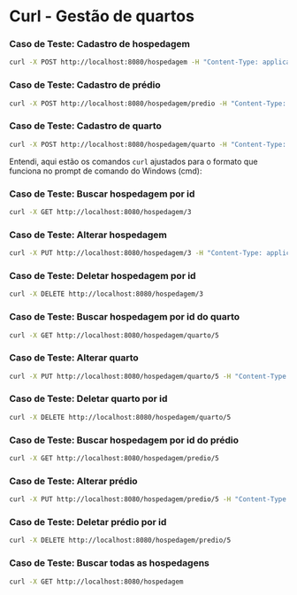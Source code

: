 # Curl - Gestão de quartos

### Caso de Teste: Cadastro de hospedagem

```bash
curl -X POST http://localhost:8080/hospedagem -H "Content-Type: application/json" -d "{\"nome\": \"Nova Hospedagem\", \"amenidades\": [\"Wi-Fi\", \"TV\"], \"endereco\": {\"ruaAvenida\": \"Rua Nova\", \"cep\": \"54321-987\", \"cidade\": \"Nova Cidade\", \"estado\": \"Novo Estado\"}}"
```
### Caso de Teste: Cadastro de prédio

```bash
curl -X POST http://localhost:8080/hospedagem/predio -H "Content-Type: application/json" -d "{\"nome\": \"Novo Prédio\", \"hospedagem\": {\"id\": 2}}"
```

### Caso de Teste: Cadastro de quarto

```bash
curl -X POST http://localhost:8080/hospedagem/quarto -H "Content-Type: application/json" -d "{\"tipo\": \"Quarto Standard\", \"totalPessoas\": 2, \"camas\": [\"Cama de Casal\"], \"outrosMoveis\": [\"Mesa de Trabalho\"], \"predio\": {\"id\": 5}}"
```

Entendi, aqui estão os comandos `curl` ajustados para o formato que funciona no prompt de comando do Windows (cmd):

### Caso de Teste: Buscar hospedagem por id

```bash
curl -X GET http://localhost:8080/hospedagem/3
```

### Caso de Teste: Alterar hospedagem

```bash
curl -X PUT http://localhost:8080/hospedagem/3 -H "Content-Type: application/json" -d "{\"nome\": \"Novo Nome da Hospedagem\", \"amenidades\": [\"Wi-Fi\", \"TV\"], \"endereco\": {\"ruaAvenida\": \"Rua Nova\", \"cep\": \"54321-987\", \"cidade\": \"Nova Cidade\", \"estado\": \"Novo Estado\"}}"
```

### Caso de Teste: Deletar hospedagem por id

```bash
curl -X DELETE http://localhost:8080/hospedagem/3
```

### Caso de Teste: Buscar hospedagem por id do quarto

```bash
curl -X GET http://localhost:8080/hospedagem/quarto/5
```

### Caso de Teste: Alterar quarto

```bash
curl -X PUT http://localhost:8080/hospedagem/quarto/5 -H "Content-Type: application/json" -d "{\"tipo\": \"Quarto Luxo\", \"totalPessoas\": 3, \"camas\": [\"Cama de Casal\", \"Cama de Solteiro\"], \"outrosMoveis\": [\"Mesa de Trabalho\"]}"
```

### Caso de Teste: Deletar quarto por id

```bash
curl -X DELETE http://localhost:8080/hospedagem/quarto/5
```

### Caso de Teste: Buscar hospedagem por id do prédio

```bash
curl -X GET http://localhost:8080/hospedagem/predio/5
```

### Caso de Teste: Alterar prédio

```bash
curl -X PUT http://localhost:8080/hospedagem/predio/5 -H "Content-Type: application/json" -d "{\"nome\": \"Novo Nome do Prédio.\"}"
```

### Caso de Teste: Deletar prédio por id

```bash
curl -X DELETE http://localhost:8080/hospedagem/predio/5
```

### Caso de Teste: Buscar todas as hospedagens

```bash
curl -X GET http://localhost:8080/hospedagem
```

